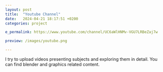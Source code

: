 ```yaml
---
layout: post
title:  "Youtube Channel"
date:   2024-04-21 18:17:51 +0200
categories: project

e_permalink: https://www.youtube.com/channel/UC6aWlHNMv-VGU7LRBeZaj7w

preview: /images/youtube.png

---
```

<!-- abstract --> I try to upload videos presenting subjects and exploring them in detail. You can find blender and graphics related content.
